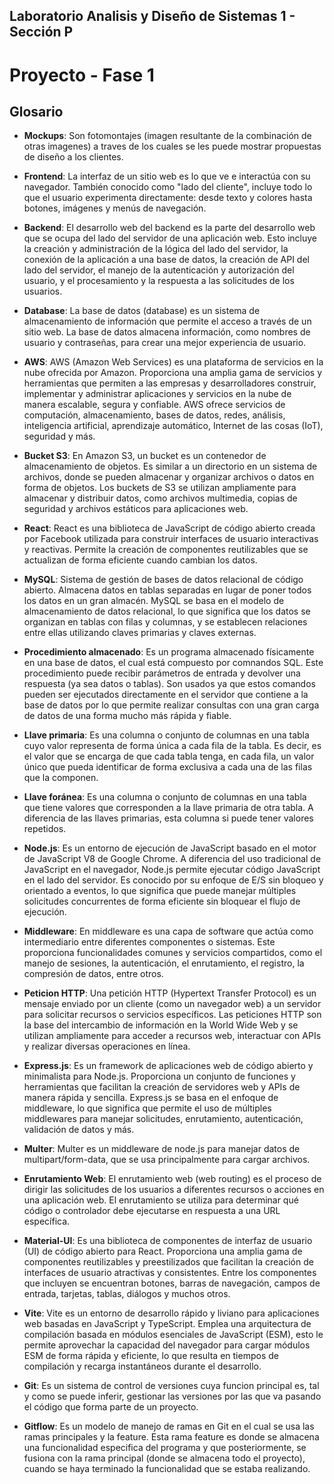 ## Laboratorio Analisis y Diseño de Sistemas 1 - Sección P

# Proyecto - Fase 1

## Glosario

- **Mockups**: Son fotomontajes (imagen resultante de la combinación de otras imagenes) a traves de los cuales se les puede mostrar propuestas de diseño a los clientes.

- **Frontend**: La interfaz de un sitio web es lo que ve e interactúa con su navegador. También conocido como "lado del cliente", incluye todo lo que el usuario experimenta directamente: desde texto y colores hasta botones, imágenes y menús de navegación.

- **Backend**: El desarrollo web del backend es la parte del desarrollo web que se ocupa del lado del servidor de una aplicación web. Esto incluye la creación y administración de la lógica del lado del servidor, la conexión de la aplicación a una base de datos, la creación de API del lado del servidor, el manejo de la autenticación y autorización del usuario, y el procesamiento y la respuesta a las solicitudes de los usuarios.

- **Database**: La base de datos (database) es un sistema de almacenamiento de información que permite el acceso a través de un sitio web. La base de datos almacena información, como nombres de usuario y contraseñas, para crear una mejor experiencia de usuario.

- **AWS**: AWS (Amazon Web Services) es una plataforma de servicios en la nube ofrecida por Amazon. Proporciona una amplia gama de servicios y herramientas que permiten a las empresas y desarrolladores construir, implementar y administrar aplicaciones y servicios en la nube de manera escalable, segura y confiable. AWS ofrece servicios de computación, almacenamiento, bases de datos, redes, análisis, inteligencia artificial, aprendizaje automático, Internet de las cosas (IoT), seguridad y más.

- **Bucket S3**: En Amazon S3, un bucket es un contenedor de almacenamiento de objetos. Es similar a un directorio en un sistema de archivos, donde se pueden almacenar y organizar archivos o datos en forma de objetos. Los buckets de S3 se utilizan ampliamente para almacenar y distribuir datos, como archivos multimedia, copias de seguridad y archivos estáticos para aplicaciones web.

- **React**: React es una biblioteca de JavaScript de código abierto creada por Facebook utilizada para construir interfaces de usuario interactivas y reactivas. Permite la creación de componentes reutilizables que se actualizan de forma eficiente cuando cambian los datos.

- **MySQL**: Sistema de gestión de bases de datos relacional de código abierto. Almacena datos en tablas separadas en lugar de poner todos los datos en un gran almacén. MySQL se basa en el modelo de almacenamiento de datos relacional, lo que significa que los datos se organizan en tablas con filas y columnas, y se establecen relaciones entre ellas utilizando claves primarias y claves externas.

- **Procedimiento almacenado**: Es un programa almacenado físicamente en una base de datos, el cual está compuesto por comnandos SQL. Este procedimiento puede
recibir parámetros de entrada y devolver una respuesta (ya sea datos o tablas). Son usados ya que estos comandos pueden ser ejecutados directamente en el servidor que contiene a la base de datos por lo que permite realizar consultas con una gran carga de datos de una forma mucho más rápida y fiable.

- **Llave primaria**: Es una columna o conjunto de columnas en una tabla cuyo valor representa de forma única a cada fila de la tabla. Es decir, es el valor que se encarga de que cada tabla tenga, en cada fila, un valor único que pueda identificar de forma exclusiva a cada una de las filas que la componen.

- **Llave foránea**: Es una columna o conjunto de columnas en una tabla que tiene valores que corresponden a la llave primaria de otra tabla. A diferencia de las llaves primarias, esta columna si puede tener valores repetidos.

- **Node.js**: Es un entorno de ejecución de JavaScript basado en el motor de JavaScript V8 de Google Chrome. A diferencia del uso tradicional de JavaScript en el navegador, Node.js permite ejecutar código JavaScript en el lado del servidor. Es conocido por su enfoque de E/S sin bloqueo y orientado a eventos, lo que significa que puede manejar múltiples solicitudes concurrentes de forma eficiente sin bloquear el flujo de ejecución.

- **Middleware**: En middleware es una capa de software que actúa como intermediario entre diferentes componentes o sistemas. Este proporciona funcionalidades comunes y servicios compartidos, como el manejo de sesiones, la autenticación, el enrutamiento, el registro, la compresión de datos, entre otros.

- **Peticion HTTP**: Una petición HTTP (Hypertext Transfer Protocol) es un mensaje enviado por un cliente (como un navegador web) a un servidor para solicitar recursos o servicios específicos. Las peticiones HTTP son la base del intercambio de información en la World Wide Web y se utilizan ampliamente para acceder a recursos web, interactuar con APIs y realizar diversas operaciones en línea.

- **Express.js**: Es un framework de aplicaciones web de código abierto y minimalista para Node.js. Proporciona un conjunto de funciones y herramientas que facilitan la creación de servidores web y APIs de manera rápida y sencilla. Express.js se basa en el enfoque de middleware, lo que significa que permite el uso de múltiples middlewares para manejar solicitudes, enrutamiento, autenticación, validación de datos y más.

- **Multer**: Multer es un middleware de node.js para manejar datos de multipart/form-data, que se usa principalmente para cargar archivos.

- **Enrutamiento Web**: El enrutamiento web (web routing) es el proceso de dirigir las solicitudes de los usuarios a diferentes recursos o acciones en una aplicación web. El enrutamiento se utiliza para determinar qué código o controlador debe ejecutarse en respuesta a una URL específica.

- **Material-UI**: Es una biblioteca de componentes de interfaz de usuario (UI) de código abierto para React. Proporciona una amplia gama de componentes reutilizables y preestilizados que facilitan la creación de interfaces de usuario atractivas y consistentes. Entre los componentes que incluyen se encuentran botones, barras de navegación, campos de entrada, tarjetas, tablas, diálogos y muchos otros.

- **Vite**: Vite es un entorno de desarrollo rápido y liviano para aplicaciones web basadas en JavaScript y TypeScript. Emplea una arquitectura de compilación basada en módulos esenciales de JavaScript (ESM), esto le permite aprovechar la capacidad del navegador para cargar módulos ESM de forma rápida y eficiente, lo que resulta en tiempos de compilación y recarga instantáneos durante el desarrollo.

- **Git**: Es un sistema de control de versiones cuya funcion principal es, tal y como se puede inferir, gestionar las versiones por las que va pasando el código que forma parte de un proyecto.

- **Gitflow**: Es un modelo de manejo de ramas en Git en el cual se usa las ramas principales y la feature. Esta rama feature es donde se almacena una funcionalidad especifica del programa y que posteriormente, se fusiona con la rama principal (donde se almacena todo el proyecto), cuando se haya terminado la funcionalidad que se estaba realizando.

